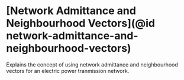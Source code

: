 # [Network Admittance and Neighbourhood Vectors](@id network-admittance-and-neighbourhood-vectors)

Explains the concept of using network admittance and neighbourhood vectors for an electric power tranmission network.

